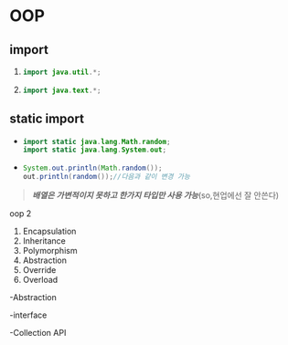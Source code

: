 # OOP



## import

1. ```java
   import java.util.*;
   ```

2. ```java
   import java.text.*;
   ```

## static import

* ```java
  import static java.lang.Math.random;
  import static java.lang.System.out;
  ```

* ```java
  System.out.println(Math.random());
  out.println(random());//다음과 같이 변경 가능
  ```

> ***배열은 가변적이지 못하고 한가지 타입만 사용 가능***(so,현업에선 잘 안쓴다)



oop 2

1. Encapsulation
2. Inheritance
3. Polymorphism
4. Abstraction
5. Override
6. Overload

-Abstraction

-interface

-Collection API


